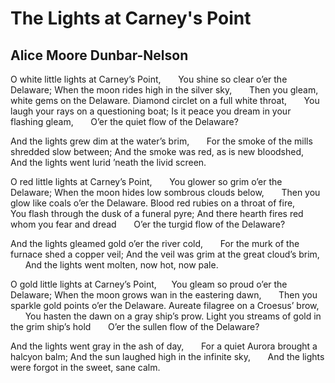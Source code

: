 # The Lights at Carney's Point
## Alice Moore Dunbar-Nelson
O white little lights at Carney’s Point,
      You shine so clear o’er the Delaware;
When the moon rides high in the silver sky,
      Then you gleam, white gems on the Delaware.
Diamond circlet on a full white throat,
      You laugh your rays on a questioning boat;
Is it peace you dream in your flashing gleam,
      O’er the quiet flow of the Delaware?

And the lights grew dim at the water’s brim,
      For the smoke of the mills shredded slow between;
And the smoke was red, as is new bloodshed,
      And the lights went lurid ’neath the livid screen.

O red little lights at Carney’s Point,
      You glower so grim o’er the Delaware;
When the moon hides low sombrous clouds below,
      Then you glow like coals o’er the Delaware.
Blood red rubies on a throat of fire,
      You flash through the dusk of a funeral pyre;
And there hearth fires red whom you fear and dread
      O’er the turgid flow of the Delaware?

And the lights gleamed gold o’er the river cold,
      For the murk of the furnace shed a copper veil;
And the veil was grim at the great cloud’s brim,
      And the lights went molten, now hot, now pale.

O gold little lights at Carney’s Point,
     You gleam so proud o’er the Delaware;
When the moon grows wan in the eastering dawn,
      Then you sparkle gold points o’er the Delaware.
Aureate filagree on a Croesus’ brow,
      You hasten the dawn on a gray ship’s prow.
Light you streams of gold in the grim ship’s hold
      O’er the sullen flow of the Delaware?

And the lights went gray in the ash of day,
      For a quiet Aurora brought a halcyon balm;
And the sun laughed high in the infinite sky,
      And the lights were forgot in the sweet, sane calm.